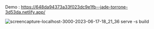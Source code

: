 Demo : https://648da94373a33f023dc9e1fb--jade-torrone-3d53da.netlify.app/ 

![screencapture-localhost-3000-2023-06-17-18_21_36](https://github.com/TahirahRoohi271/)
  serve -s build